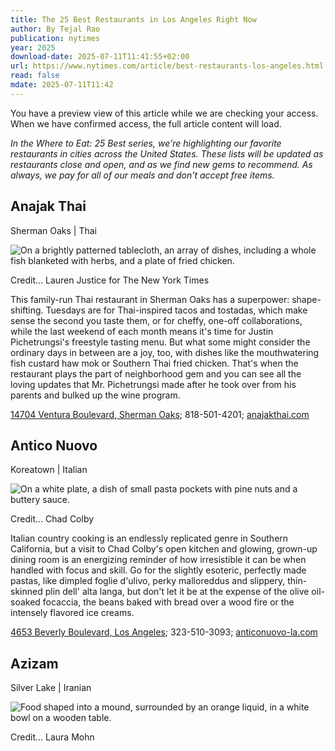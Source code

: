 ```yaml
---
title: The 25 Best Restaurants in Los Angeles Right Now
author: By Tejal Rao
publication: nytimes
year: 2025
download-date: 2025-07-11T11:41:55+02:00
url: https://www.nytimes.com/article/best-restaurants-los-angeles.html
read: false
mdate: 2025-07-11T11:42
---
```


You have a preview view of this article while we are checking your access. When we have confirmed access, the full article content will load.

*In the Where to Eat: 25 Best series, we're highlighting our favorite restaurants in cities across the United States. These lists will be updated as restaurants close and open, and as we find new gems to recommend. As always, we pay for all of our meals and don't accept free items.*

## Anajak Thai

Sherman Oaks | Thai

![On a brightly patterned tablecloth, an array of dishes, including a whole fish blanketed with herbs, and a plate of fried chicken.](https://static01.nyt.com/images/2023/09/27/multimedia/27best-restaurants-la12-tmjp/25best-restaurants-la12-tmjp-mobileMasterAt3x.jpg?quality=75&auto=webp&disable=upscale&width=1800)

Credit… Lauren Justice for The New York Times

This family-run Thai restaurant in Sherman Oaks has a superpower: shape-shifting. Tuesdays are for Thai-inspired tacos and tostadas, which make sense the second you taste them, or for cheffy, one-off collaborations, while the last weekend of each month means it's time for Justin Pichetrungsi's freestyle tasting menu. But what some might consider the ordinary days in between are a joy, too, with dishes like the mouthwatering fish custard haw mok or Southern Thai fried chicken. That's when the restaurant plays the part of neighborhood gem and you can see all the loving updates that Mr. Pichetrungsi made after he took over from his parents and bulked up the wine program.

[14704 Ventura Boulevard, Sherman Oaks](https://maps.app.goo.gl/osPj3rdFRDEnq1om7); 818-501-4201; [anajakthai.com](https://www.anajakthai.com/menu/)

## Antico Nuovo

Koreatown | Italian

![On a white plate, a dish of small pasta pockets with pine nuts and a buttery sauce.](https://static01.nyt.com/images/2023/09/27/multimedia/27best-restaurants-la4-vqkj/25best-restaurants-la4-vqkj-mobileMasterAt3x.jpg?quality=75&auto=webp&disable=upscale&width=1800)

Credit… Chad Colby

Italian country cooking is an endlessly replicated genre in Southern California, but a visit to Chad Colby's open kitchen and glowing, grown-up dining room is an energizing reminder of how irresistible it can be when handled with focus and skill. Go for the slightly esoteric, perfectly made pastas, like dimpled foglie d'ulivo, perky malloreddus and slippery, thin-skinned plin dell' alta langa, but don't let it be at the expense of the olive oil-soaked focaccia, the beans baked with bread over a wood fire or the intensely flavored ice creams.

[4653 Beverly Boulevard, Los Angeles](https://maps.app.goo.gl/tsQPUCKE1Mor3Rct9); 323-510-3093; [anticonuovo-la.com](https://www.anticonuovo-la.com/)

## Azizam

Silver Lake | Iranian

![Food shaped into a mound, surrounded by an orange liquid, in a white bowl on a wooden table.](https://static01.nyt.com/images/2025/01/26/multimedia/26best-restaurants-la-Azizam-bfgq/26best-restaurants-la-Azizam-bfgq-mobileMasterAt3x.jpg?quality=75&auto=webp&disable=upscale&width=1800)

Credit… Laura Mohn
